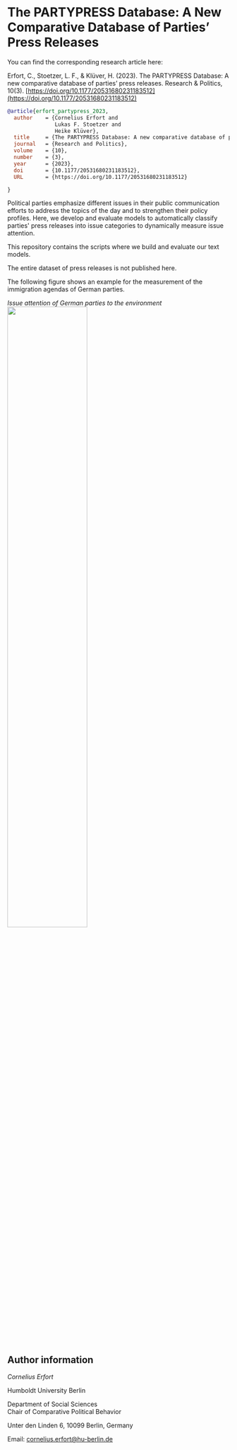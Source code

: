 # The PARTYPRESS Database: A New Comparative Database of Parties’ Press Releases

You can find the corresponding research article here: 

Erfort, C., Stoetzer, L. F., & Klüver, H. (2023). The PARTYPRESS Database: A new comparative database of parties’ press releases. Research & Politics, 10(3). [https://doi.org/10.1177/20531680231183512](https://doi.org/10.1177/20531680231183512)

```bibtex
@article{erfort_partypress_2023,
  author    = {Cornelius Erfort and
               Lukas F. Stoetzer and
               Heike Klüver},
  title     = {The PARTYPRESS Database: A new comparative database of parties’ press releases},
  journal   = {Research and Politics},
  volume    = {10},
  number    = {3},
  year      = {2023},
  doi       = {10.1177/20531680231183512},
  URL       = {https://doi.org/10.1177/20531680231183512}

}
```

Political parties emphasize different issues in their public communication efforts to address the topics of the day and to strengthen their policy profiles. Here, we develop and evaluate models to automatically classify parties' press releases into issue categories to dynamically measure issue attention.

This repository contains the scripts where we build and evaluate our text models.

The entire dataset of press releases is not published here.


The following figure shows an example for the measurement of the immigration agendas of German parties.

*Issue attention of German parties to the environment* <br>
<img src="https://github.com/cornelius-erfort/scripts-issue-agendas/blob/main/plots/immigration-agenda-germany.png" width="60%">


## Author information

*Cornelius Erfort*

Humboldt University Berlin

Department of Social Sciences
<br>
Chair of Comparative Political Behavior

Unter den Linden 6, 10099 Berlin, Germany

Email: cornelius.erfort@hu-berlin.de
